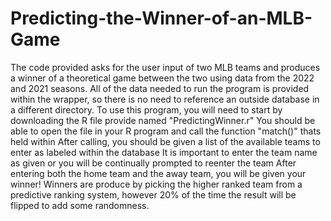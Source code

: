 # Predicting-the-Winner-of-an-MLB-Game
The code provided asks for the user input of two MLB teams and produces a winner of a theoretical game between the two using data from the 2022 and 2021 seasons. 
All of the data needed to run the program is provided within the wrapper, so there is no need to reference an outside database in a different directory. 
To use this program, you will need to start by downloading the R file provide named "PredictingWinner.r"
You should be able to open the file in your R program and call the function "match()" thats held within
After calling, you should be given a list of the available teams to enter as labeled within the database
It is important to enter the team name as given or you will be continually prompted to reenter the team
After entering both the home team and the away team, you will be given your winner!
Winners are produce by picking the higher ranked team from a predictive ranking system, however 20% of the time the result will be flipped to add some randomness.
